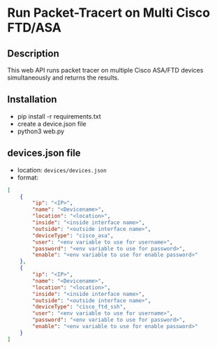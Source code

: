 # Run Packet-Tracert on Multi Cisco FTD/ASA

## Description
This web API runs packet tracer on multiple Cisco ASA/FTD devices simultaneously and returns the results.

## Installation
- pip install -r requirements.txt
- create a device.json file
- python3 web.py

## devices.json file
- location: `devices/devices.json`
- format:
```json
[
    {
        "ip": "<IP>",
        "name": "<Devicename>",
        "location": "<location>",
        "inside": "<inside interface name>",
        "outside": "<outside interface name>",
        "deviceType": "cisco_asa",
        "user": "<env variable to use for username>",
        "password": "<env variable to use for password>",
        "enable": "<env variable to use for enable password>"
    },
    {
        "ip": "<IP>",
        "name": "<Devicename>",
        "location": "<location>",
        "inside": "<inside interface name>",
        "outside": "<outside interface name>",
        "deviceType": "cisco_ftd_ssh",
        "user": "<env variable to use for username>",
        "password": "<env variable to use for password>",
        "enable": "<env variable to use for enable password>"
    }
]
